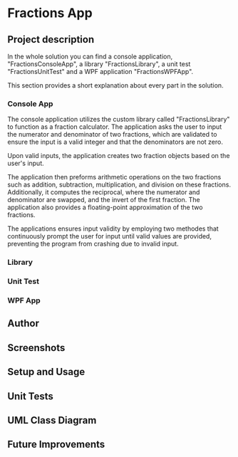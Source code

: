 # Fractions App

## Project description

In the whole solution you can find a console application, "FractionsConsoleApp", a library "FractionsLibrary", a unit test "FractionsUnitTest" and a WPF application "FractionsWPFApp".

This section provides a short explanation about every part in the solution.

### Console App

The console application utilizes the custom library called "FractionsLibrary" to function as a fraction calculator. The application asks the user to input the numerator and denominator of two fractions, which are validated to ensure the input is a valid integer and that the denominators are not zero.

Upon valid inputs, the application creates two fraction objects based on the user's input.

The application then preforms arithmetic operations on the two fractions such as addition, subtraction, multiplication, and division on these fractions. Additionally, it computes the reciprocal, where the numerator and denominator are swapped, and the invert of the first fraction. The application also provides a floating-point approximation of the two fractions.

The applications ensures input validity by employing two methodes that continuously prompt the user for input until valid values are provided, preventing the program from crashing due to invalid input.

### Library

### Unit Test

### WPF App

## Author

## Screenshots

## Setup and Usage

## Unit Tests

## UML Class Diagram

## Future Improvements
